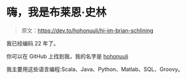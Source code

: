 # 嗨，我是布莱恩·史林

> 原文：<https://dev.to/hohonuuli/hi-im-brian-schlining>

我已经编码 22 年了。

你可以在 GitHub 上找到我，我的名字是 [hohonuuli](https://github.com/hohonuuli)

我主要用这些语言编程:Scala、Java、Python、Matlab、SQL、Groovy。